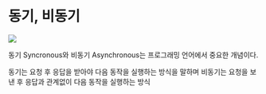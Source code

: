 # 동기, 비동기

![](https://velog.velcdn.com/images/dlwoxhd/post/c965c7bc-4443-49a5-85dd-8821fa037e6a/image.png)

동기 Syncronous와 비동기 Asynchronous는 프로그래밍 언어에서 중요한 개념이다.

동기는 요청 후 응답을 받아야 다음 동작을 실행하는 방식을 말하며
비동기는 요청을 보낸 후 응답과 관계없이 다음 동작을 실행하는 방식
